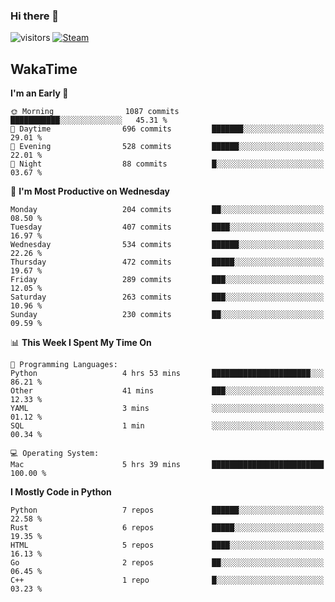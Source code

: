 ### Hi there 👋

![visitors](https://visitor-badge.glitch.me/badge?page_id=zhourunlai)
[![Steam](https://img.shields.io/badge/dynamic/json?url=https%3A%2F%2Fapi.swo.moe%2Fstats%2Fsteamgames%2F76561198285156854&query=count&color=0b1a37&label=Steam&labelColor=134375&logo=steam&suffix=+games&cacheSeconds=3600)](http://steamcommunity.com/profiles/76561198285156854)

## WakaTime
<!--START_SECTION:waka-->
**I'm an Early 🐤** 

```text
🌞 Morning                1087 commits        ███████████░░░░░░░░░░░░░░   45.31 % 
🌆 Daytime                696 commits         ███████░░░░░░░░░░░░░░░░░░   29.01 % 
🌃 Evening                528 commits         ██████░░░░░░░░░░░░░░░░░░░   22.01 % 
🌙 Night                  88 commits          █░░░░░░░░░░░░░░░░░░░░░░░░   03.67 % 
```
📅 **I'm Most Productive on Wednesday** 

```text
Monday                   204 commits         ██░░░░░░░░░░░░░░░░░░░░░░░   08.50 % 
Tuesday                  407 commits         ████░░░░░░░░░░░░░░░░░░░░░   16.97 % 
Wednesday                534 commits         ██████░░░░░░░░░░░░░░░░░░░   22.26 % 
Thursday                 472 commits         █████░░░░░░░░░░░░░░░░░░░░   19.67 % 
Friday                   289 commits         ███░░░░░░░░░░░░░░░░░░░░░░   12.05 % 
Saturday                 263 commits         ███░░░░░░░░░░░░░░░░░░░░░░   10.96 % 
Sunday                   230 commits         ██░░░░░░░░░░░░░░░░░░░░░░░   09.59 % 
```


📊 **This Week I Spent My Time On** 

```text
💬 Programming Languages: 
Python                   4 hrs 53 mins       ██████████████████████░░░   86.21 % 
Other                    41 mins             ███░░░░░░░░░░░░░░░░░░░░░░   12.33 % 
YAML                     3 mins              ░░░░░░░░░░░░░░░░░░░░░░░░░   01.12 % 
SQL                      1 min               ░░░░░░░░░░░░░░░░░░░░░░░░░   00.34 % 

💻 Operating System: 
Mac                      5 hrs 39 mins       █████████████████████████   100.00 % 
```

**I Mostly Code in Python** 

```text
Python                   7 repos             ██████░░░░░░░░░░░░░░░░░░░   22.58 % 
Rust                     6 repos             █████░░░░░░░░░░░░░░░░░░░░   19.35 % 
HTML                     5 repos             ████░░░░░░░░░░░░░░░░░░░░░   16.13 % 
Go                       2 repos             ██░░░░░░░░░░░░░░░░░░░░░░░   06.45 % 
C++                      1 repo              █░░░░░░░░░░░░░░░░░░░░░░░░   03.23 % 
```




<!--END_SECTION:waka-->
